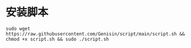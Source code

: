 # 安装脚本
```sudo wget https://raw.githubusercontent.com/Genisin/script/main/script.sh && chmod +x script.sh && sudo ./script.sh```